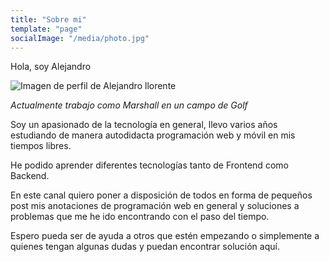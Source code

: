 ```yaml
---
title: "Sobre mi"
template: "page"
socialImage: "/media/photo.jpg"
---
```


Hola, soy Alejandro

![Imagen de perfil de Alejandro llorente](/media/photo.jpg)

*Actualmente trabajo como Marshall en un campo de Golf*

Soy un apasionado de la tecnología en general, llevo varios años estudiando de manera autodidacta programación web y móvil en mis tiempos libres. 

He podido aprender diferentes tecnologías tanto de Frontend como Backend.

En este canal quiero poner a disposición de todos en forma de pequeños post mis anotaciones de programación web en general y soluciones a problemas que me he ido encontrando con el paso del tiempo.

Espero pueda ser de ayuda a otros que estén empezando o simplemente a quienes tengan algunas dudas y puedan encontrar solución aquí.